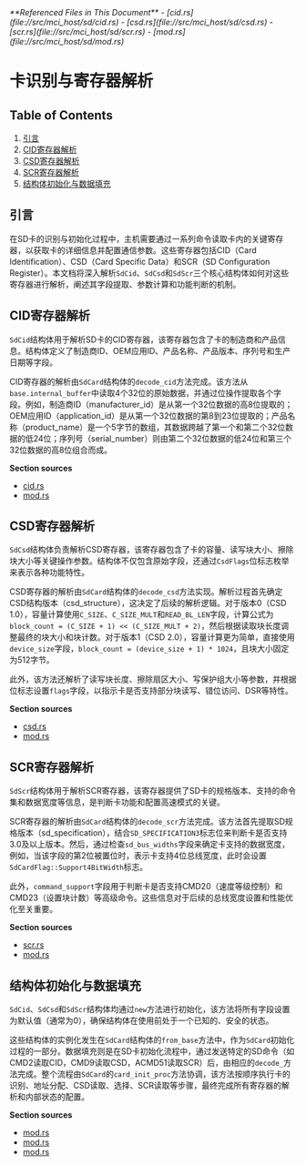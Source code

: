 <cite>
**Referenced Files in This Document**   
- [cid.rs](file://src/mci_host/sd/cid.rs)
- [csd.rs](file://src/mci_host/sd/csd.rs)
- [scr.rs](file://src/mci_host/sd/scr.rs)
- [mod.rs](file://src/mci_host/sd/mod.rs)
</cite>

# 卡识别与寄存器解析

## Table of Contents
1. [引言](#引言)
2. [CID寄存器解析](#cid寄存器解析)
3. [CSD寄存器解析](#csd寄存器解析)
4. [SCR寄存器解析](#scr寄存器解析)
5. [结构体初始化与数据填充](#结构体初始化与数据填充)

## 引言
在SD卡的识别与初始化过程中，主机需要通过一系列命令读取卡内的关键寄存器，以获取卡的详细信息并配置通信参数。这些寄存器包括CID（Card Identification）、CSD（Card Specific Data）和SCR（SD Configuration Register）。本文档将深入解析`SdCid`、`SdCsd`和`SdScr`三个核心结构体如何对这些寄存器进行解析，阐述其字段提取、参数计算和功能判断的机制。

## CID寄存器解析

`SdCid`结构体用于解析SD卡的CID寄存器，该寄存器包含了卡的制造商和产品信息。结构体定义了制造商ID、OEM应用ID、产品名称、产品版本、序列号和生产日期等字段。

CID寄存器的解析由`SdCard`结构体的`decode_cid`方法完成。该方法从`base.internal_buffer`中读取4个32位的原始数据，并通过位操作提取各个字段。例如，制造商ID（manufacturer_id）是从第一个32位数据的高8位提取的；OEM应用ID（application_id）是从第一个32位数据的第8到23位提取的；产品名称（product_name）是一个5字节的数组，其数据跨越了第一个和第二个32位数据的低24位；序列号（serial_number）则由第二个32位数据的低24位和第三个32位数据的高8位组合而成。

**Section sources**
- [cid.rs](file://src/mci_host/sd/cid.rs#L1-L23)
- [mod.rs](file://src/mci_host/sd/mod.rs#L1950-L1978)

## CSD寄存器解析

`SdCsd`结构体负责解析CSD寄存器，该寄存器包含了卡的容量、读写块大小、擦除块大小等关键操作参数。结构体不仅包含原始字段，还通过`CsdFlags`位标志枚举来表示各种功能特性。

CSD寄存器的解析由`SdCard`结构体的`decode_csd`方法实现。解析过程首先确定CSD结构版本（csd_structure），这决定了后续的解析逻辑。对于版本0（CSD 1.0），容量计算使用`C_SIZE`、`C_SIZE_MULT`和`READ_BL_LEN`字段，计算公式为`block_count = (C_SIZE + 1) << (C_SIZE_MULT + 2)`，然后根据读取块长度调整最终的块大小和块计数。对于版本1（CSD 2.0），容量计算更为简单，直接使用`device_size`字段，`block_count = (device_size + 1) * 1024`，且块大小固定为512字节。

此外，该方法还解析了读写块长度、擦除扇区大小、写保护组大小等参数，并根据位标志设置`flags`字段，以指示卡是否支持部分块读写、错位访问、DSR等特性。

**Section sources**
- [csd.rs](file://src/mci_host/sd/csd.rs#L1-L79)
- [mod.rs](file://src/mci_host/sd/mod.rs#L1980-L2051)

## SCR寄存器解析

`SdScr`结构体用于解析SCR寄存器，该寄存器提供了SD卡的规格版本、支持的命令集和数据宽度等信息，是判断卡功能和配置高速模式的关键。

SCR寄存器的解析由`SdCard`结构体的`decode_scr`方法完成。该方法首先提取SD规格版本（sd_specification），结合`SD_SPECIFICATION3`标志位来判断卡是否支持3.0及以上版本。然后，通过检查`sd_bus_widths`字段来确定卡支持的数据宽度，例如，当该字段的第2位被置位时，表示卡支持4位总线宽度，此时会设置`SdCardFlag::Support4BitWidth`标志。

此外，`command_support`字段用于判断卡是否支持CMD20（速度等级控制）和CMD23（设置块计数）等高级命令。这些信息对于后续的总线宽度设置和性能优化至关重要。

**Section sources**
- [scr.rs](file://src/mci_host/sd/scr.rs#L1-L43)
- [mod.rs](file://src/mci_host/sd/mod.rs#L2052-L2088)

## 结构体初始化与数据填充

`SdCid`、`SdCsd`和`SdScr`结构体均通过`new`方法进行初始化，该方法将所有字段设置为默认值（通常为0），确保结构体在使用前处于一个已知的、安全的状态。

这些结构体的实例化发生在`SdCard`结构体的`from_base`方法中，作为`SdCard`初始化过程的一部分。数据填充则是在SD卡初始化流程中，通过发送特定的SD命令（如CMD2读取CID，CMD9读取CSD，ACMD51读取SCR）后，由相应的`decode_`方法完成。整个流程由`SdCard`的`card_init_proc`方法协调，该方法按顺序执行卡的识别、地址分配、CSD读取、选择、SCR读取等步骤，最终完成所有寄存器的解析和内部状态的配置。

**Section sources**
- [mod.rs](file://src/mci_host/sd/mod.rs#L170-L190)
- [mod.rs](file://src/mci_host/sd/mod.rs#L1800-L1820)
- [mod.rs](file://src/mci_host/sd/mod.rs#L1940-L1946)